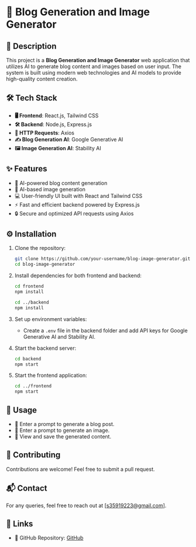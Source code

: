 # 📝 Blog Generation and Image Generator

## 📌 Description
This project is a **Blog Generation and Image Generator** web application that utilizes AI to generate blog content and images based on user input. The system is built using modern web technologies and AI models to provide high-quality content creation.

## 🛠 Tech Stack
- **🖥 Frontend**: React.js, Tailwind CSS
- **🛠 Backend**: Node.js, Express.js
- **🔗 HTTP Requests**: Axios
- **✍️ Blog Generation AI**: Google Generative AI
- **🖼 Image Generation AI**: Stability AI

## ✨ Features
- 🚀 AI-powered blog content generation
- 🎨 AI-based image generation
- 💻 User-friendly UI built with React and Tailwind CSS
- ⚡ Fast and efficient backend powered by Express.js
- 🔒 Secure and optimized API requests using Axios

## ⚙️ Installation

1. Clone the repository:
   ```sh
   git clone https://github.com/your-username/blog-image-generator.git
   cd blog-image-generator
   ```

2. Install dependencies for both frontend and backend:
   ```sh
   cd frontend
   npm install
   ```
   ```sh
   cd ../backend
   npm install
   ```

3. Set up environment variables:
   - Create a `.env` file in the backend folder and add API keys for Google Generative AI and Stability AI.

4. Start the backend server:
   ```sh
   cd backend
   npm start
   ```

5. Start the frontend application:
   ```sh
   cd ../frontend
   npm start
   ```

## 🚀 Usage
- 📝 Enter a prompt to generate a blog post.
- 🎨 Enter a prompt to generate an image.
- 💾 View and save the generated content.


## 🤝 Contributing
Contributions are welcome! Feel free to submit a pull request.


## 📬 Contact
For any queries, feel free to reach out at [s35919223@gmail.com].

## 📂 Links
- 🔗 GitHub Repository: [GitHub](https://github.com/FullStackDevloperShubham/TheDigitalShift_assignment)

